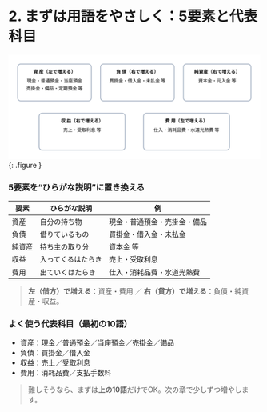 # 2. まずは用語をやさしく：5要素と代表科目

![5要素の地図](../assets/img/ch01/element_map.svg){: .figure }

### 5要素を“ひらがな説明”に置き換える

| 要素   | ひらがな説明       | 例                           |
| ------ | ------------------ | ---------------------------- |
| 資産   | 自分の持ち物       | 現金・普通預金・売掛金・備品 |
| 負債   | 借りているもの     | 買掛金・借入金・未払金       |
| 純資産 | 持ち主の取り分     | 資本金 等                    |
| 収益   | 入ってくるはたらき | 売上・受取利息               |
| 費用   | 出ていくはたらき   | 仕入・消耗品費・水道光熱費   |

> **左（借方）で増える**：資産・費用 ／ **右（貸方）で増える**：負債・純資産・収益。

### よく使う代表科目（最初の10語）

- 資産：現金／普通預金／当座預金／売掛金／備品
- 負債：買掛金／借入金
- 収益：売上／受取利息
- 費用：消耗品費／支払手数料

> 難しそうなら、まずは**上の10語**だけでOK。次の章で少しずつ増やします。
